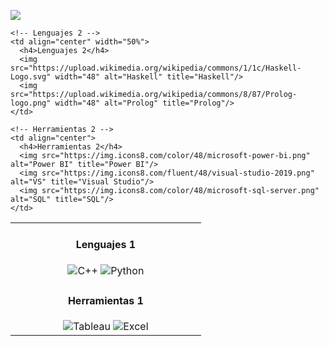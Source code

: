 
![](https://github.com/halfrost/halfrost/blob/master/icons/header_.png)

<table>
  <tr>
    <!-- Lenguajes 1 -->
    <td align="center" width="50%">
      <h4>Lenguajes 1</h4>
      <img src="https://img.icons8.com/color/48/c-plus-plus-logo.png" alt="C++" title="C++"/>
      <img src="https://img.icons8.com/color/48/python--v1.png" alt="Python" title="Python"/>
    </td>

    <!-- Lenguajes 2 -->
    <td align="center" width="50%">
      <h4>Lenguajes 2</h4>
      <img src="https://upload.wikimedia.org/wikipedia/commons/1/1c/Haskell-Logo.svg" width="48" alt="Haskell" title="Haskell"/>
      <img src="https://upload.wikimedia.org/wikipedia/commons/8/87/Prolog-logo.png" width="48" alt="Prolog" title="Prolog"/>
    </td>
  </tr>
  <tr>
    <!-- Herramientas 1 -->
    <td align="center">
      <h4>Herramientas 1</h4>
      <img src="https://img.icons8.com/color/48/tableau-software.png" alt="Tableau" title="Tableau"/>
      <img src="https://img.icons8.com/color/48/microsoft-excel-2019.png" alt="Excel" title="Excel"/>
    </td>

    <!-- Herramientas 2 -->
    <td align="center">
      <h4>Herramientas 2</h4>
      <img src="https://img.icons8.com/color/48/microsoft-power-bi.png" alt="Power BI" title="Power BI"/>
      <img src="https://img.icons8.com/fluent/48/visual-studio-2019.png" alt="VS" title="Visual Studio"/>
      <img src="https://img.icons8.com/color/48/microsoft-sql-server.png" alt="SQL" title="SQL"/>
    </td>
  </tr>
</table>

<!--
**muraokatomas/Muraokatomas** is a ✨ _special_ ✨ repository because its `README.md` (this file) appears on your GitHub profile.

Here are some ideas to get you started:

- 🔭 I’m currently working on ...
- 🌱 I’m currently learning ...
- 👯 I’m looking to collaborate on ...
- 🤔 I’m looking for help with ...
- 💬 Ask me about ...
- 📫 How to reach me: ...
- 😄 Pronouns: ...
- ⚡ Fun fact: ...
-->
